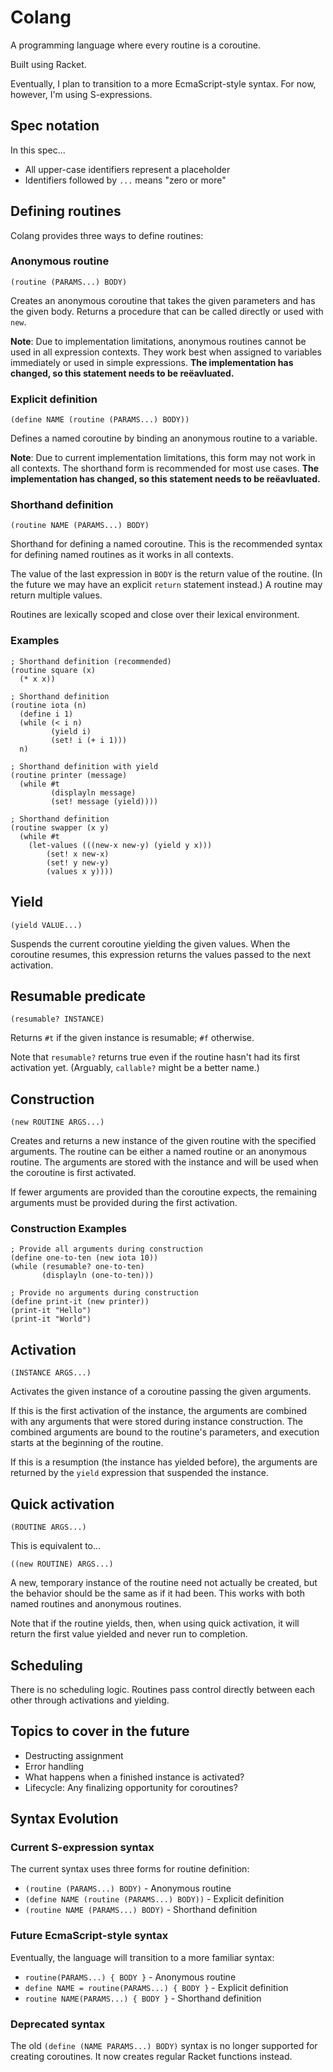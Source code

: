# Colang

A programming language where every routine is a coroutine.

Built using Racket.

Eventually, I plan to transition to a more EcmaScript-style syntax. For now,
however, I'm using S-expressions.

## Spec notation

In this spec...

* All upper-case identifiers represent a placeholder
* Identifiers followed by `...` means "zero or more"

## Defining routines

Colang provides three ways to define routines:

### Anonymous routine

`(routine (PARAMS...) BODY)`

Creates an anonymous coroutine that takes the given parameters and has the given body. Returns a procedure that can be called directly or used with `new`.

**Note**: Due to implementation limitations, anonymous routines cannot be used in all expression contexts. They work best when assigned to variables immediately or used in simple expressions. **The implementation has changed, so this statement needs to be reëavluated.**

### Explicit definition

`(define NAME (routine (PARAMS...) BODY))`

Defines a named coroutine by binding an anonymous routine to a variable.

**Note**: Due to current implementation limitations, this form may not work in all contexts. The shorthand form is recommended for most use cases. **The implementation has changed, so this statement needs to be reëavluated.**

### Shorthand definition

`(routine NAME (PARAMS...) BODY)`

Shorthand for defining a named coroutine. This is the recommended syntax for defining named routines as it works in all contexts.

The value of the last expression in `BODY` is the return value of the routine.
(In the future we may have an explicit `return` statement instead.) A routine
may return multiple values.

Routines are lexically scoped and close over their lexical environment.

### Examples

```racket
; Shorthand definition (recommended)
(routine square (x)
  (* x x))
```

```racket
; Shorthand definition
(routine iota (n)
  (define i 1)
  (while (< i n)
         (yield i)
         (set! i (+ i 1)))
  n)
```

```racket
; Shorthand definition with yield
(routine printer (message)
  (while #t
         (displayln message)
         (set! message (yield))))
```

```racket
; Shorthand definition
(routine swapper (x y)
  (while #t
    (let-values (((new-x new-y) (yield y x)))
        (set! x new-x)
        (set! y new-y)
        (values x y))))
```

## Yield

`(yield VALUE...)`

Suspends the current coroutine yielding the given values. When the coroutine
resumes, this expression returns the values passed to the next activation.

## Resumable predicate

`(resumable? INSTANCE)`

Returns `#t` if the given instance is resumable; `#f` otherwise.

Note that `resumable?` returns true even if the routine hasn't had its first
activation yet. (Arguably, `callable?` might be a better name.)

## Construction

`(new ROUTINE ARGS...)`

Creates and returns a new instance of the given routine with the specified
arguments. The routine can be either a named routine or an anonymous routine.
The arguments are stored with the instance and will be used when
the coroutine is first activated.

If fewer arguments are provided than the coroutine expects, the remaining
arguments must be provided during the first activation.

### Construction Examples

```racket
; Provide all arguments during construction
(define one-to-ten (new iota 10))
(while (resumable? one-to-ten)
       (displayln (one-to-ten)))
```

```racket
; Provide no arguments during construction
(define print-it (new printer))
(print-it "Hello")
(print-it "World")
```

## Activation

`(INSTANCE ARGS...)`

Activates the given instance of a coroutine passing the given arguments.

If this is the first activation of the instance, the arguments are combined
with any arguments that were stored during instance construction. The combined
arguments are bound to the routine's parameters, and execution starts at the
beginning of the routine.

If this is a resumption (the instance has yielded before), the arguments are
returned by the `yield` expression that suspended the instance.

## Quick activation

`(ROUTINE ARGS...)`

This is equivalent to...

`((new ROUTINE) ARGS...)`

A new, temporary instance of the routine need not actually be created, but
the behavior should be the same as if it had been. This works with both
named routines and anonymous routines.

Note that if the routine yields, then, when using quick activation, it will
return the first value yielded and never run to completion.

## Scheduling

There is no scheduling logic. Routines pass control directly between each other
through activations and yielding.

## Topics to cover in the future

* Destructing assignment
* Error handling
* What happens when a finished instance is activated?
* Lifecycle: Any finalizing opportunity for coroutines?

## Syntax Evolution

### Current S-expression syntax

The current syntax uses three forms for routine definition:

* `(routine (PARAMS...) BODY)` - Anonymous routine
* `(define NAME (routine (PARAMS...) BODY))` - Explicit definition  
* `(routine NAME (PARAMS...) BODY)` - Shorthand definition

### Future EcmaScript-style syntax

Eventually, the language will transition to a more familiar syntax:

* `routine(PARAMS...) { BODY }` - Anonymous routine
* `define NAME = routine(PARAMS...) { BODY }` - Explicit definition
* `routine NAME(PARAMS...) { BODY }` - Shorthand definition

### Deprecated syntax

The old `(define (NAME PARAMS...) BODY)` syntax is no longer supported for
creating coroutines. It now creates regular Racket functions instead.
